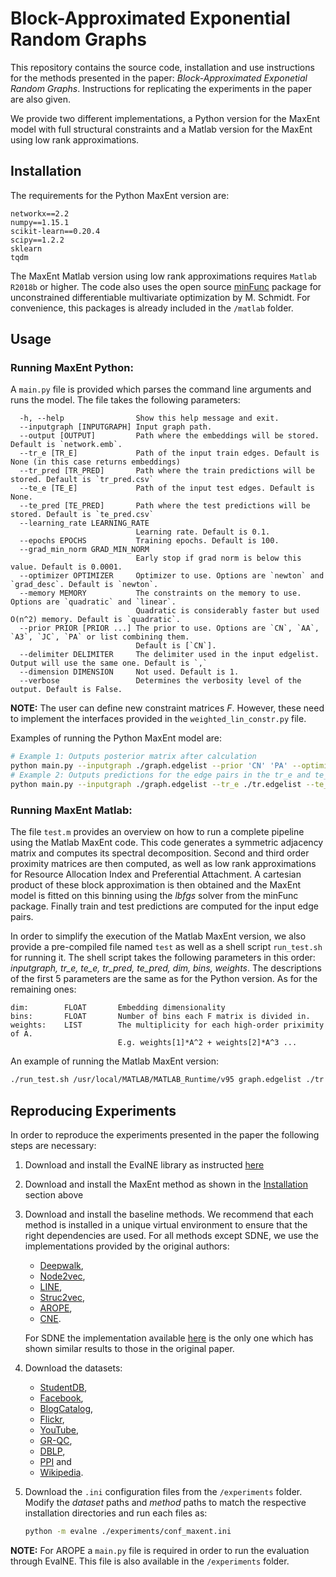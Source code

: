# Block-Approximated Exponential Random Graphs

This repository contains the source code, installation and use instructions for the methods presented in the paper: 
*Block-Approximated Exponetial Random Graphs*. Instructions for replicating 
the experiments in the paper are also given.

We provide two different implementations, a Python version for the MaxEnt model with full structural constraints and
a Matlab version for the MaxEnt using low rank approximations.

## Installation

The requirements for the Python MaxEnt version are:

```text
networkx==2.2
numpy==1.15.1
scikit-learn==0.20.4
scipy==1.2.2
sklearn
tqdm
```

The MaxEnt Matlab version using low rank approximations requires `Matlab R2018b` or higher. The code also uses the open
source [minFunc](https://www.cs.ubc.ca/~schmidtm/Software/minFunc.html) package for unconstrained differentiable 
multivariate optimization by M. Schmidt. For convenience, this packages is already included in the `/matlab` folder.

## Usage

### Running MaxEnt Python:
A `main.py` file is provided which parses the command line arguments and runs the model. The file takes the following
parameters:
```text
  -h, --help                Show this help message and exit.
  --inputgraph [INPUTGRAPH] Input graph path.
  --output [OUTPUT]         Path where the embeddings will be stored. Default is `network.emb`.
  --tr_e [TR_E]             Path of the input train edges. Default is None (in this case returns embeddings)
  --tr_pred [TR_PRED]       Path where the train predictions will be stored. Default is `tr_pred.csv`
  --te_e [TE_E]             Path of the input test edges. Default is None.
  --te_pred [TE_PRED]       Path where the test predictions will be stored. Default is `te_pred.csv`
  --learning_rate LEARNING_RATE
                            Learning rate. Default is 0.1.
  --epochs EPOCHS           Training epochs. Default is 100.
  --grad_min_norm GRAD_MIN_NORM
                            Early stop if grad norm is below this value. Default is 0.0001.
  --optimizer OPTIMIZER     Optimizer to use. Options are `newton` and `grad_desc`. Default is `newton`.
  --memory MEMORY           The constraints on the memory to use. Options are `quadratic` and `linear`. 
                            Quadratic is considerably faster but used O(n^2) memory. Default is `quadratic`.
  --prior PRIOR [PRIOR ...] The prior to use. Options are `CN`, `AA`, `A3`, `JC`, `PA` or list combining them. 
                            Default is [`CN`].
  --delimiter DELIMITER     The delimiter used in the input edgelist. Output will use the same one. Default is `,`
  --dimension DIMENSION     Not used. Default is 1.
  --verbose                 Determines the verbosity level of the output. Default is False.
```

**NOTE:** The user can define new constraint matrices *F*. However, these need to implement the interfaces provided 
in the `weighted_lin_constr.py` file.

Examples of running the Python MaxEnt model are:
```bash
# Example 1: Outputs posterior matrix after calculation
python main.py --inputgraph ./graph.edgelist --prior 'CN' 'PA' --optimizer 'newton'
# Example 2: Outputs predictions for the edge pairs in the tr_e and te_e files
python main.py --inputgraph ./graph.edgelist --tr_e ./tr.edgelist --te_e ./te.edgelist --tr_pred './tr.out' --te_pred './te.out'
```

### Running MaxEnt Matlab:

The file `test.m` provides an overview on how to run a complete pipeline using the Matlab MaxEnt code.
This code generates a symmetric adjacency matrix and computes its spectral decomposition. Second and third order
proximity matrices are then computed, as well as low rank approximations for Resource Allocation Index and Preferential 
Attachment. A cartesian product of these block approximation is then obtained and the MaxEnt model is fitted on this 
binning using the *lbfgs* solver from the minFunc package. Finally train and test predictions are computed for the 
input edge pairs. 

In order to simplify the execution of the Matlab MaxEnt version, we also provide a pre-compiled file named `test` as 
well as a shell script `run_test.sh` for running it. The shell script takes the following parameters in this order:
*inputgraph, tr_e, te_e, tr_pred, te_pred, dim, bins, weights*. The descriptions of the first 5 parameters are the 
same as for the Python version. As for the remaining ones:

```text
dim:        FLOAT       Embedding dimensionality
bins:       FLOAT       Number of bins each F matrix is divided in.
weights:    LIST        The multiplicity for each high-order priximity of A. 
                        E.g. weights[1]*A^2 + weights[2]*A^3 ...
```
 
An example of running the Matlab MaxEnt version:
```bash
./run_test.sh /usr/local/MATLAB/MATLAB_Runtime/v95 graph.edgelist ./tr.edgelist ./te.edgelist './tr.out' './te.out' 8 100 [1,0.1]
``` 

## Reproducing Experiments
In order to reproduce the experiments presented in the paper the following steps are necessary:

1. Download and install the EvalNE library as instructed [here](https://github.com/Dru-Mara/EvalNE)
2. Download and install the MaxEnt method as shown in the [Installation](#Installation) section above
3. Download and install the baseline methods. We recommend that each method is installed in 
a unique virtual environment to ensure that the right dependencies are used. For all methods except SDNE, we use the
implementations provided by the original authors: 
 
    * [Deepwalk](https://github.com/phanein/deepwalk),
    * [Node2vec](https://github.com/aditya-grover/node2vec),
    * [LINE](https://github.com/tangjianpku/LINE),
    * [Struc2vec](https://github.com/leoribeiro/struc2vec),
    * [AROPE](https://github.com/ZW-ZHANG/AROPE),
    * [CNE](https://bitbucket.org/ghentdatascience/cne/).

    For SDNE the implementation available [here](https://github.com/palash1992/GEM) 
is the only one which has shown similar results to those in the original paper.

4. Download the datasets: 

    * [StudentDB](http://adrem.ua.ac.be/smurfig), 
    * [Facebook](https://snap.stanford.edu/data/egonets-Facebook.html), 
    * [BlogCatalog](http://socialcomputing.asu.edu/datasets/BlogCatalog3), 
    * [Flickr](http://socialcomputing.asu.edu/datasets/Flickr),
    * [YouTube](http://socialcomputing.asu.edu/datasets/YouTube2),
    * [GR-QC](https://snap.stanford.edu/data/ca-GrQc.html),
    * [DBLP](https://snap.stanford.edu/data/com-DBLP.html),
    * [PPI](http://snap.stanford.edu/node2vec/#datasets) and
    * [Wikipedia](http://snap.stanford.edu/node2vec/#datasets).

5. Download the `.ini` configuration files from the `/experiments` folder. Modify the *dataset* paths and *method* paths to
match the respective installation directories and run each files as:

    ```bash
    python -m evalne ./experiments/conf_maxent.ini
    ```

**NOTE:** For AROPE a `main.py` file is required in order to run the evaluation through EvalNE. This file
is also available in the `/experiments` folder.


